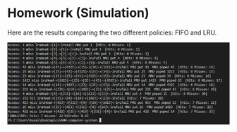 # Homework (Simulation)

Here are the results comparing the two different policies: FIFO and LRU.  

![fifo](https://github.com/huaxing-w/cs5600-computer-system/blob/homework8/fifo.png)

